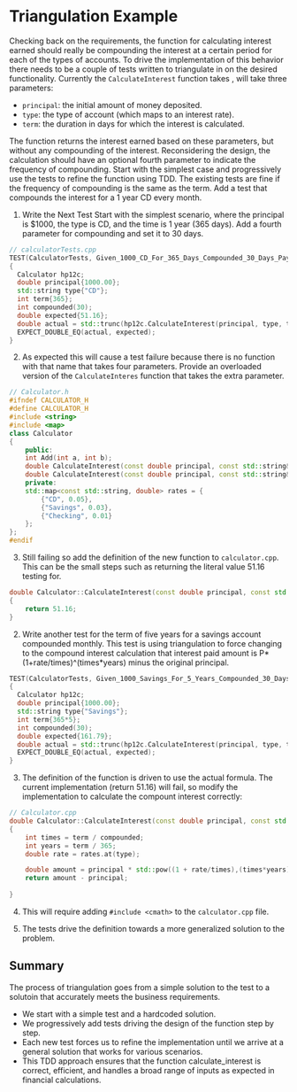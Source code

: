 # Triangulation Example

Checking back on the requirements, the function for calculating interest earned should really be compounding the interest at a certain period for each of the types of accounts.  To drive the implementation of this behavior there needs to be a couple of tests written to triangulate in on the desired functionality.  Currently the `CalculateInterest` function takes , will take three parameters:

- `principal`: the initial amount of money deposited.
- `type`: the type of account (which maps to an interest rate).
- `term`: the duration in days for which the interest is calculated.  

The function returns the interest earned based on these parameters, but without any compounding of the interest. Reconsidering the design, the calculation should have an optional fourth parameter to indicate the frequency of compounding.  Start with the simplest case and progressively use the tests to refine the function using TDD.  The existing tests are fine if the frequency of compounding is the same as the term.  Add a test that compounds the interest for a 1 year CD every month.

1. Write the Next Test
Start with the simplest scenario, where the principal is $1000, the type is CD, and the time is 1 year (365 days).  Add a fourth parameter for compounding and set it to 30 days.
```cpp
// calculatorTests.cpp
TEST(CalculatorTests, Given_1000_CD_For_365_Days_Compounded_30_Days_Pays_24_93_Interest)
{
  Calculator hp12c;
  double principal{1000.00};
  std::string type{"CD"};
  int term{365};
  int compounded(30);
  double expected{51.16};
  double actual = std::trunc(hp12c.CalculateInterest(principal, type, term, compounded)*100)/100;
  EXPECT_DOUBLE_EQ(actual, expected);
}
```    
2. As expected this will cause a test failure because there is no function with that name that takes four parameters.  Provide an overloaded version of the `CalculateInteres` function that takes the extra parameter.

```cpp
// Calculator.h
#ifndef CALCULATOR_H
#define CALCULATOR_H
#include <string>
#include <map>
class Calculator
{
    public:
    int Add(int a, int b);
    double CalculateInterest(const double principal, const std::string& type, const int term) const;
    double CalculateInterest(const double principal, const std::string& type, const int term, const int compounded) const;
    private:
    std::map<const std::string, double> rates = {
        {"CD", 0.05},
        {"Savings", 0.03},
        {"Checking", 0.01}
    };
};
#endif
```
3. Still failing so add the definition of the new function to `calculator.cpp`.  This can be the small steps such as returning the literal value 51.16 testing for.
```cpp
double Calculator::CalculateInterest(const double principal, const std::string& type, const int term, const int compounded) const
{
    return 51.16;
}
```
2. Write another test for the term of five years for a savings account compounded monthly.  This test is using triangulation to force changing to the compound interest calculation that interest paid amount is P*(1+rate/times)^(times*years) minus the original principal.  

```cpp
TEST(CalculatorTests, Given_1000_Savings_For_5_Years_Compounded_30_Days_Pays_161_79_Interest)
{
  Calculator hp12c;
  double principal{1000.00};
  std::string type{"Savings"};
  int term{365*5};
  int compounded(30);
  double expected{161.79};
  double actual = std::trunc(hp12c.CalculateInterest(principal, type, term, compounded)*100)/100;
  EXPECT_DOUBLE_EQ(actual, expected);
}
```
3. The definition of the function is driven to use the actual formula. The current implementation (return 51.16) will fail, so modify the implementation to calculate the compount interest correctly:

```cpp
// Calculator.cpp
double Calculator::CalculateInterest(const double principal, const std::string& type, const int term, const int compounded) const
{
    int times = term / compounded;
    int years = term / 365;
    double rate = rates.at(type);

    double amount = principal * std::pow((1 + rate/times),(times*years));
    return amount - principal;
    
}

```
4.  This will require adding `#include <cmath>` to the `calculator.cpp` file.

5. The tests drive the definition towards a more generalized solution to the problem.


## Summary
The process of triangulation goes from a simple solution to the test to a solutoin that accurately meets the business requirements.

- We start with a simple test and a hardcoded solution.
- We progressively add tests driving the design of the function step by step.
- Each new test forces us to refine the implementation until we arrive at a general solution that works for various scenarios.
- This TDD approach ensures that the function calculate_interest is correct, efficient, and handles a broad range of inputs as expected in financial calculations.